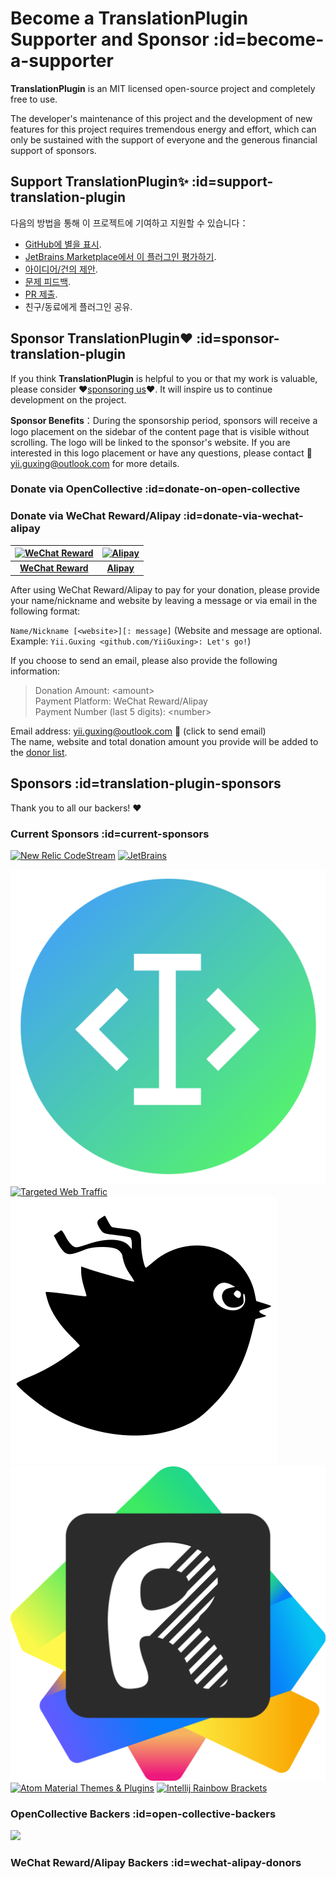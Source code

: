 # Become a TranslationPlugin Supporter and Sponsor :id=become-a-supporter

**TranslationPlugin** is an MIT licensed open-source project and completely free to use.

The developer's maintenance of this project and the development of new features for this project requires tremendous
energy and effort, which can only be sustained with the support of everyone and the generous financial support of
sponsors.

## Support TranslationPlugin✨ :id=support-translation-plugin

다음의 방법을 통해 이 프로젝트에 기여하고 지원할 수 있습니다：

- [GitHub에 별을 표시](https://github.com/YiiGuxing/TranslationPlugin).
- [JetBrains Marketplace에서 이 플러그인 평가하기](https://plugins.jetbrains.com/plugin/8579-translation/reviews).
- [아이디어/건의 제안](https://github.com/YiiGuxing/TranslationPlugin/discussions/categories/ideas).
- [문제 피드백](https://github.com/YiiGuxing/TranslationPlugin/issues/new/choose).
- [PR 제출](https://github.com/YiiGuxing/TranslationPlugin).
- 친구/동료에게 플러그인 공유.

## Sponsor TranslationPlugin❤️ :id=sponsor-translation-plugin

If you think **TranslationPlugin** is helpful to you or that my work is valuable, please consider
❤️[sponsoring us](#sponsor-translation-plugin)❤️. It will inspire us to continue development on the project.

**Sponsor Benefits**：During the sponsorship period, sponsors will receive a logo placement on the sidebar of
the content page that is visible without scrolling.
The logo will be linked to the sponsor's website.
If you are interested in this logo placement or have any questions,
please contact 📨[yii.guxing@outlook.com](mailto:yii.guxing@outlook.com?subject=Sponsorship%20Consulting)
for more details.

### Donate via OpenCollective :id=donate-on-open-collective

<a class="open-collective-donate-button" rel="noopener noreferrer" href="https://opencollective.com/translation-plugin/donate" target="_blank">
<div class="button--bg"></div>
</a>

### Donate via WeChat Reward/Alipay :id=donate-via-wechat-alipay

<div class="donate-qr-code">

| [![WeChat Reward](/img/donating_wechat_pay.svg)][wechat-pay] | [![Alipay](/img/donating_alipay.svg)][alipay] |
|:------------------------------------------------------------:|:---------------------------------------------:|
|               [**WeChat Reward**][wechat-pay]                |             [**Alipay**][alipay]              |

</div>

After using WeChat Reward/Alipay to pay for your donation, please provide your name/nickname and website by leaving a
message or via email in the following format:

`Name/Nickname [<website>][: message]` (Website and message are optional. Example: `Yii.Guxing <github.com/YiiGuxing>:
Let's go!`)

If you choose to send an email, please also provide the following information:
> Donation Amount: \<amount>  
> Payment Platform: WeChat Reward/Alipay  
> Payment Number (last 5 digits): \<number>

Email address: [yii.guxing@outlook.com][mailto] 📨 (click to send email)  
The name, website and total donation amount you provide will be added to the [donor list](#wechat-alipay-donors).

## Sponsors :id=translation-plugin-sponsors

Thank you to all our backers! ❤️

### Current Sponsors :id=current-sponsors

<div class="sponsors gold">

[![New Relic CodeStream](/img/sponsor_new_relic_code_stream.svg)](https://sponsorlink.codestream.com/?utm_source=jbmarket&utm_campaign=translation&utm_medium=banner 'New Relic CodeStream')
[![JetBrains](/img/jetbrains.svg)](https://www.jetbrains.com/?from=TranslationPlugin 'JetBrains')

</div>
<div class="sponsors">

[![Smart Input Pro](/img/sponsor/logo_smart_input_pro.svg ':class=active')](https://xiaolvpuzi.cn/docs/smart-input-pro-doc.html?from=TranslationPlugin#/ 'Smart Input Pro')
[![Targeted Web Traffic](/img/sponsor_targeted_web_traffic.png)](https://www.targetedwebtraffic.com/?from=TranslationPlugin 'Targeted Web Traffic')
[![Mybatis Code Helper Pro](/img/sponsor/logo_mybatis_code_helper_pro.svg)](https://brucege.com/pay/view?code=fBp2YWB&utm_source=TranslationPlugin 'Mybatis Code Helper Pro')
[![Fast Request](/img/sponsor/logo_fast_request.svg)](https://api-buddy.com/en?utm_source=TranslationPlugin&utm_campaign=product 'Fast Request')
[![Atom Material Themes & Plugins](/img/sponsor_atom_material_themes.svg)](https://material-theme.com/?utm_source=opencollective&utm_medium=github&utm_campaign=translation-plugin 'Atom Material Themes & Plugins')
[![Intellij Rainbow Brackets](/img/sponsor_intellij_rainbow_brackets.svg)](https://github.com/izhangzhihao/intellij-rainbow-brackets 'Intellij Rainbow Brackets')

</div>

### OpenCollective Backers :id=open-collective-backers

[![](https://opencollective.com/translation-plugin/individuals.svg?width=900&button=false)](https://opencollective.com/translation-plugin/donate)

### WeChat Reward/Alipay Backers :id=wechat-alipay-donors

<div class="wechat-alipay-donors"><script src="js/patrons.js" async></script></div>


[wechat-pay]: https://pay.weixin.qq.com/index.php/public/wechatpay_en

[alipay]: https://global.alipay.com

[mailto]: mailto:yii.guxing@outlook.com?subject=Donate&body=Name%2FNickname%3Cwebsite%3E%3A%20%3Cmessage%3E%0D%0DDonation%20Amount%3A%20%3Camount%3E%0DPayment%20Platform%3A%20Alipay%2FWeChat%20Reward%0DPayment%20Number%20%28last%205%20digits%29%3A%20%3Cnumber%3E%0D%0D